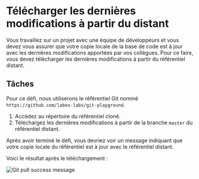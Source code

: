 # Télécharger les dernières modifications à partir du distant

Vous travaillez sur un projet avec une équipe de développeurs et vous devez vous assurer que votre copie locale de la base de code est à jour avec les dernières modifications apportées par vos collègues. Pour ce faire, vous devez télécharger les dernières modifications à partir du référentiel distant.

## Tâches

Pour ce défi, nous utiliserons le référentiel Git nommé `https://github.com/labex-labs/git-playground`.

1. Accédez au répertoire du référentiel cloné.
2. Téléchargez les dernières modifications à partir de la branche `master` du référentiel distant.

Après avoir terminé le défi, vous devriez voir un message indiquant que votre copie locale du référentiel est à jour avec le référentiel distant.

Voici le résultat après le téléchargement :

![Git pull success message](../assets/challenge-pull-changes-step1-1.png)
